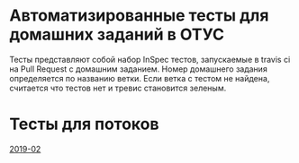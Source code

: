 # Автоматизированные тесты для домашних заданий в ОТУС

Тесты представляют собой набор InSpec тестов, запускаемые в travis ci на Pull Request с домашним заданием. Номер домашнего задания определяется по названию ветки. Если ветка с тестом не найдена, считается что тестов нет и тревис становится зеленым.

# Тесты для потоков
[2019-02](https://github.com/express42/otus-homeworks/tree/2019-02)
